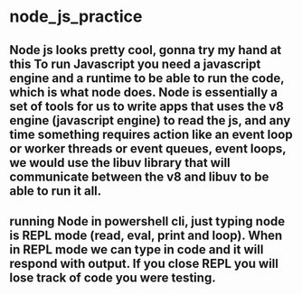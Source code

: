 # node_js_practice

Node js looks pretty cool, gonna try my hand at this
To run Javascript you need a javascript engine and a runtime to be able to run the code, which is what node does. 
Node is essentially a set of tools for us to write apps that uses the v8 engine (javascript engine) to read the js, and any time something requires action like an event loop or worker threads or event queues, event loops, we would use the libuv library that will communicate between the v8 and libuv to be able to run it all. 
-----
running Node in powershell cli, just typing node is REPL mode (read, eval, print and loop).
When in REPL mode we can type in code and it will respond with output. If you close REPL you will lose track of code you were testing.
-----

